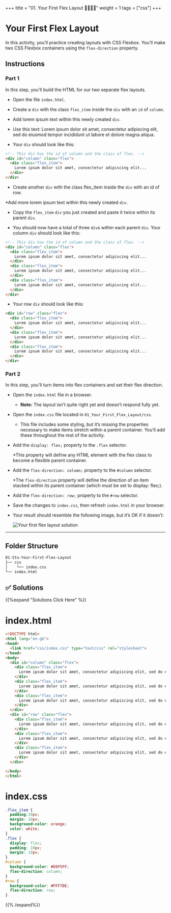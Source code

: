 +++
title = "01. Your First Flex Layout 👩‍🎓👨‍🎓"
weight = 1
tags = ["css"] 
+++

# Your First Flex Layout

In this activity, you’ll practice creating layouts with CSS Flexbox. You’ll make two CSS Flexbox containers using the `flex-direction` property.

## Instructions

### Part 1

In this step, you’ll build the HTML for our two separate flex layouts.

* Open the file `index.html`. 

* Create a `div` with the class `flex_item` inside the `div` with an `id` of `column`.

* Add lorem ipsum text within this newly created `div`.

* Use this text: Lorem ipsum dolor sit amet, consectetur adipiscing elit, sed do eiusmod tempor incididunt ut labore et dolore magna aliqua.

* Your `div` should look like this:

```html
<!-- This div has the id of column and the class of flex. -->
<div id="column" class="flex">
  <div class="flex_item">
    Lorem ipsum dolor sit amet, consectetur adipiscing elit...
  </div>
</div> 
```

* Create another `div` with the class flex_item inside the `div` with an id of row.

*Add more lorem ipsum text within this newly created `div`.

* Copy the `flex_item` `div` you just created and paste it twice within its parent `div`.

* You should now have a total of three `div`s within each parent `div`. Your column `div` should look like this:

```html
<!-- This div has the id of column and the class of flex. -->
<div id="column" class="flex">
  <div class="flex_item">
    Lorem ipsum dolor sit amet, consectetur adipiscing elit...
  </div>
  <div class="flex_item">
    Lorem ipsum dolor sit amet, consectetur adipiscing elit...
  </div>
  <div class="flex_item">
    Lorem ipsum dolor sit amet, consectetur adipiscing elit...
  </div>
</div>
```

* Your row `div` should look like this:

```html
<div id="row" class="flex">
  <div class="flex_item">
    Lorem ipsum dolor sit amet, consectetur adipiscing elit...
  </div>
  <div class="flex_item">
    Lorem ipsum dolor sit amet, consectetur adipiscing elit...
  </div>
  <div class="flex_item">
    Lorem ipsum dolor sit amet, consectetur adipiscing elit...
  </div>
</div>
```

### Part 2

In this step, you’ll turn items into flex containers and set their flex direction. 

* Open the `index.html` file in a browser.

  * **Note:** The layout isn’t quite right yet and doesn’t respond fully yet.

* Open the `index.css` file located in `01_Your_First_Flex_Layout/css`.

  * This file includes some styling, but it’s missing the properties necessary to make items stretch within a parent container. You’ll add these throughout the rest of the activity.

* Add the `display: flex;` property to the `.flex` selector.

  *This property will define any HTML element with the flex class to become a flexible parent container.

* Add the `flex-direction: column;` property to the `#column` selector.

  *The `flex-direction` property will define the direction of an item stacked within its parent container (which must be set to display: flex;).

* Add the `flex-direction: row;` property to the `#row` selector.

* Save the changes to `index.css`, then refresh `index.html` in your browser.

* Your result should resemble the following image, but it’s OK if it doesn’t:

  ![Your first flex layout solution](../images/flex-layout-solution.png)

---


## Folder Structure
```bash
01-Stu-Your-First-Flex-Layout
├── css
│    └── index.css     
└── index.html
```


## ✅ Solutions 
{{%expand "Solutions Click Here" %}}

# index.html
```html
<!DOCTYPE html>
<html lang="en-gb">
<head>
  <link href="css/index.css" type="text/css" rel="stylesheet">
</head>
<body>
  <div id="column" class="flex">
    <div class="flex_item">
      Lorem ipsum dolor sit amet, consectetur adipiscing elit, sed do eiusmod tempor incididunt ut labore et dolore magna aliqua.
    </div>
    <div class="flex_item">
      Lorem ipsum dolor sit amet, consectetur adipiscing elit, sed do eiusmod tempor incididunt ut labore et dolore magna aliqua.
    </div>
    <div class="flex_item">
      Lorem ipsum dolor sit amet, consectetur adipiscing elit, sed do eiusmod tempor incididunt ut labore et dolore magna aliqua.
    </div>
  </div>
  <div id="row" class="flex">
    <div class="flex_item">
      Lorem ipsum dolor sit amet, consectetur adipiscing elit, sed do eiusmod tempor incididunt ut labore et dolore magna aliqua.
    </div>
    <div class="flex_item">
      Lorem ipsum dolor sit amet, consectetur adipiscing elit, sed do eiusmod tempor incididunt ut labore et dolore magna aliqua.
    </div>
    <div class="flex_item">
      Lorem ipsum dolor sit amet, consectetur adipiscing elit, sed do eiusmod tempor incididunt ut labore et dolore magna aliqua.
    </div>
  </div>

</body>
</html>
```

# index.css
```css
.flex_item {
  padding:10px;
  margin: 10px;
  background-color: orange;
  color: white;
}
.flex {
  display: flex;
  padding: 10px;
  margin: 10px;
}
#column {
  background-color: #E6F5FF;
  flex-direction: column;
}
#row {
  background-color: #FFF7DE;
  flex-direction: row;
}
```

{{% /expand%}}